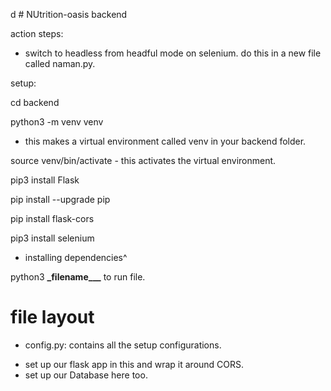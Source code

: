 d # NUtrition-oasis backend

action steps:

- switch to headless from headful mode on selenium. do this in a new file called naman.py.

setup:

cd backend

python3 -m venv venv

- this makes a virtual environment called venv in your backend folder.

source venv/bin/activate - this activates the virtual environment.

pip3 install Flask

pip install --upgrade pip

pip install flask-cors

pip3 install selenium

- installing dependencies^

python3 **\_**filename**\_\_\_** to run file.

# file layout

- config.py: contains all the setup configurations.

* set up our flask app in this and wrap it around CORS.
* set up our Database here too.
